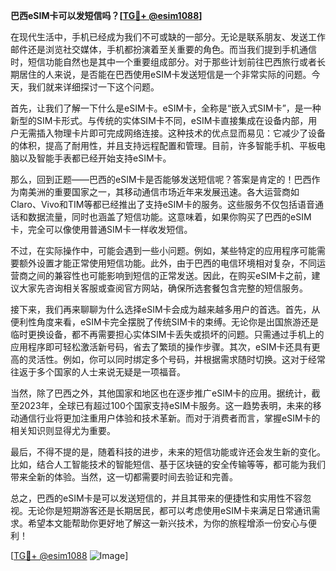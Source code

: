 **巴西eSIM卡可以发短信吗？[[TG💪+ @esim1088](https://t.me/s/esim1088)]**

在现代生活中，手机已经成为我们不可或缺的一部分。无论是联系朋友、发送工作邮件还是浏览社交媒体，手机都扮演着至关重要的角色。而当我们提到手机通信时，短信功能自然也是其中一个重要组成部分。对于那些计划前往巴西旅行或者长期居住的人来说，是否能在巴西使用eSIM卡发送短信是一个非常实际的问题。今天，我们就来详细探讨一下这个问题。

首先，让我们了解一下什么是eSIM卡。eSIM卡，全称是“嵌入式SIM卡”，是一种新型的SIM卡形式。与传统的实体SIM卡不同，eSIM卡直接集成在设备内部，用户无需插入物理卡片即可完成网络连接。这种技术的优点显而易见：它减少了设备的体积，提高了耐用性，并且支持远程配置和管理。目前，许多智能手机、平板电脑以及智能手表都已经开始支持eSIM卡。

那么，回到正题——巴西的eSIM卡是否能够发送短信呢？答案是肯定的！巴西作为南美洲的重要国家之一，其移动通信市场近年来发展迅速。各大运营商如Claro、Vivo和TIM等都已经推出了支持eSIM卡的服务。这些服务不仅包括语音通话和数据流量，同时也涵盖了短信功能。这意味着，如果你购买了巴西的eSIM卡，完全可以像使用普通SIM卡一样收发短信。

不过，在实际操作中，可能会遇到一些小问题。例如，某些特定的应用程序可能需要额外设置才能正常使用短信功能。此外，由于巴西的电信环境相对复杂，不同运营商之间的兼容性也可能影响到短信的正常发送。因此，在购买eSIM卡之前，建议大家先咨询相关客服或查阅官方网站，确保所选套餐包含完整的短信服务。

接下来，我们再来聊聊为什么选择eSIM卡会成为越来越多用户的首选。首先，从便利性角度来看，eSIM卡完全摆脱了传统SIM卡的束缚。无论你是出国旅游还是临时更换设备，都不再需要担心实体SIM卡丢失或损坏的问题。只需通过手机上的应用程序即可轻松激活新号码，省去了繁琐的操作步骤。其次，eSIM卡还具有更高的灵活性。例如，你可以同时绑定多个号码，并根据需求随时切换。这对于经常往返于多个国家的人士来说无疑是一项福音。

当然，除了巴西之外，其他国家和地区也在逐步推广eSIM卡的应用。据统计，截至2023年，全球已有超过100个国家支持eSIM卡服务。这一趋势表明，未来的移动通信行业将更加注重用户体验和技术革新。而对于消费者而言，掌握eSIM卡的相关知识则显得尤为重要。

最后，不得不提的是，随着科技的进步，未来的短信功能或许还会发生新的变化。比如，结合人工智能技术的智能短信、基于区块链的安全传输等等，都可能为我们带来全新的体验。当然，这一切都需要时间去验证和完善。

总之，巴西的eSIM卡是可以发送短信的，并且其带来的便捷性和实用性不容忽视。无论你是短期游客还是长期居民，都可以考虑使用eSIM卡来满足日常通讯需求。希望本文能帮助你更好地了解这一新兴技术，为你的旅程增添一份安心与便利！

[[TG💪+ @esim1088](https://t.me/s/esim1088) ![Image](https://i.postimg.cc/4NQfJmqS/Snipaste-2025-05-13-00-14-12.png)]